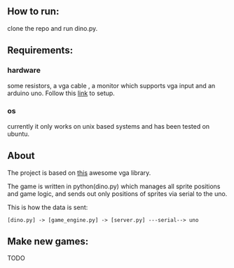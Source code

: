 How to run:
-------
clone the repo and run dino.py.

Requirements:
-------------
### hardware
some resistors, a vga cable , a monitor
which supports vga input and an arduino
uno. Follow this [link](https://github.com/smaffer/vgax) to setup.
### os
currently it only works on unix based systems and has been tested on ubuntu.

About
-----
The project is based on [this](https://github.com/smaffer/vgax) awesome vga library.

The game is written in python(dino.py) which manages all sprite positions and game logic, and sends out only positions of sprites via serial to the uno.

This is how the data is sent:

    [dino.py] -> [game_engine.py] -> [server.py] ---serial--> uno



Make new games:
---------------
TODO

